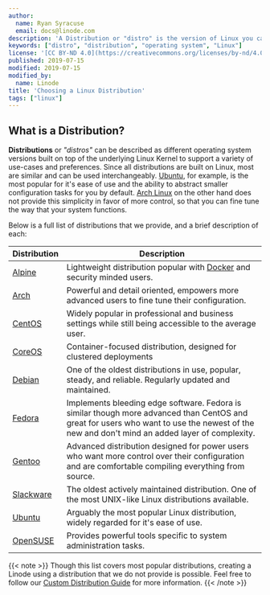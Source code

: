```yaml
---
author:
  name: Ryan Syracuse
  email: docs@linode.com
description: 'A Distribution or "distro" is the version of Linux you can use'
keywords: ["distro", "distribution", "operating system", "Linux"]
license: '[CC BY-ND 4.0](https://creativecommons.org/licenses/by-nd/4.0)'
published: 2019-07-15
modified: 2019-07-15
modified_by:
  name: Linode
title: 'Choosing a Linux Distribution'
tags: ["linux"]
---
```


## What is a Distribution?

**Distributions** or *"distros"* can be described as different operating system versions built on top of the underlying Linux Kernel to support a variety of use-cases and preferences. Since all distributions are built on Linux, most are similar and can be used interchangeably. [Ubuntu](https://ubuntu.com/), for example, is the most popular for it's ease of use and the ability to abstract smaller configuration tasks for you by default. [Arch Linux](https://www.archlinux.org/) on the other hand does not provide this simplicity in favor of more control, so that you can fine tune the way that your system
functions.

Below is a full list of distributions that we provide, and a brief description of each:

| Distribution | Description |
|------|-------|
| [Alpine](https://alpinelinux.org/) | Lightweight distribution popular with [Docker](https://www.docker.com/) and security minded users. |
| [Arch](https://www.archlinux.org/) | Powerful and detail oriented, empowers more advanced users to fine tune their configuration. |
[CentOS](https://www.centos.org) | Widely popular in professional and business settings while still being accessible to the average user. |
[CoreOS](https://coreos.com/) |  Container-focused distribution, designed for clustered deployments |
[Debian](https://www.debian.org/) | One of the oldest distributions in use, popular, steady, and reliable. Regularly updated and maintained. |
[Fedora](https://getfedora.org/) | Implements bleeding edge software. Fedora is similar though more advanced than CentOS and great for users who want to use the newest of the new and don't mind an added layer of complexity.  |
[Gentoo](https://www.gentoo.org/) | Advanced distribution designed for power users who want more control over their configuration and are comfortable compiling everything from source. |
[Slackware](http://www.slackware.com/) | The oldest actively maintained distribution. One of the most UNIX-like Linux distributions available. |
[Ubuntu](https://ubuntu.com/) | Arguably the most popular Linux distribution, widely regarded for it's ease of use. |
[OpenSUSE](https://www.opensuse.org/) | Provides powerful tools specific to system administration tasks. |

{{< note >}}
Though this list covers most popular distributions, creating a Linode using a distribution that we do not provide is possible. Feel free to follow our [Custom Distribution Guide](/docs/tools-reference/custom-kernels-distros/install-a-custom-distribution-on-a-linode/) for more information.
{{< /note >}}
